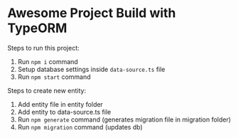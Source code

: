 # Awesome Project Build with TypeORM

Steps to run this project:

1. Run `npm i` command
2. Setup database settings inside `data-source.ts` file
3. Run `npm start` command

Steps to create new entity:

1. Add entity file in entity folder
2. Add entity to data-source.ts file
3. Run `npm generate` command (generates migration file in migration folder)
4. Run `npm migration` command (updates db)